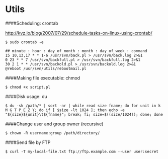 Utils
=====

####Scheduling: crontab

http://kvz.io/blog/2007/07/29/schedule-tasks-on-linux-using-crontab/

    $ sudo crontab -e
    
    ## minute : hour : day_of_month : month : day_of_week : command
    15 10,13,17 * * 1-6 /usr/svn/back.pl > /usr/svn/back.log 2>&1
    0 23 * * 7 /usr/svn/backfull.pl > /usr/svn/backfull.log 2>&1
    30 2 1 * * /usr/svn/backold.pl > /usr/svn/backold.log 2>&1
    @reboot /usr/svn/utils/rebootmail.pl

####Making file executable: chmod

    $ chmod +x script.pl

####Disk usage: du

    $ du -sk /path/* | sort -nr | while read size fname; do for unit in k M G T P E Z Y; do if [ $size -lt 1024 ]; then echo -e "${size}${unit}\t${fname}"; break; fi; size=$((size/1024)); done; done
    
####Change user and group owner (recursive)

    $ chown -R username:group /path/directory/

####Send file by FTP

    $ curl -T my-local-file.txt ftp://ftp.example.com --user user:secret
